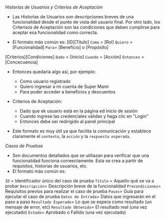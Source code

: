 *Historias de Usuarios y Criterios de Aceptación*
* Las Historias de Usuarios son descripciones breves de una funcionalidad desde el punto de vista del usuario final. Por otro lado, los Criterisos de Aceptación son las condiciones que deben cumplirse para aceptar esa funcionalidad como correcta.

* El formato más común es:
[ID][Título]
`Como` = [Rol]
`Quiero` = [Funcionalidad]
`Para`= [Beneficio] o [Propósito]

[Criterios][Condiciones]
`Dado` = [Inicio]
`Cuando` = [Acción]
`Entonces` = [Concecuencia]

* Entonces quedaría algo así, por ejemplo:
    - Como usuario registrado
    - Quiero ingresar a mi cuenta de Super Mami
    - Para poder acceder a beneficios y descuentos

* Criterios de Aceptación:
    - Dado que ek usuario está en la página ed inicio de sesión
    - Cuando ingrese las credenciales válidas y haga clic en "Login"
    - Entonces debe ser redirigido al panel principal

* Este formato es muy útil ya que facilita la comunicación y establece claramente el `contexto`, la `acción` y la `respuesta esperada`.

*Casos de Pruebas*
* Son documentos detallados que se utiliazan para verificar que una funcionalidad funciona correectamente. Esta se crea a partir de requisitos, historias de usuarios, etc.
* El formato más común es:

`ID` = Identificador único del caso de prueba
`Título` = Aquello qué se va a probar
`Descripción`= Descripción breve de la funcionalidad
`Precondiciones`= Requisitos previos para realizar el caso de prueba
`Pasos`= Guía para ejecutar el caso de prueba
`Datos de Entrada`= Datos que ingresarán en el paso a paso
`Resultado Esperado`= Lo que se espera como resultado (un mensaje de error, etc)
`Resultado Obtenido`= El resultado real (una vez ejecutado)
`Estado`= Aprobado o Fallido (una vez ejecutado)